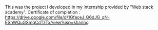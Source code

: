 This was the project i developed in my internship provided by "Web stack academy".
Certificate of completion : https://drive.google.com/file/d/1GfaceJ_G6dJG_qN-EShWQuGSmqCdTzTx/view?usp=sharing

